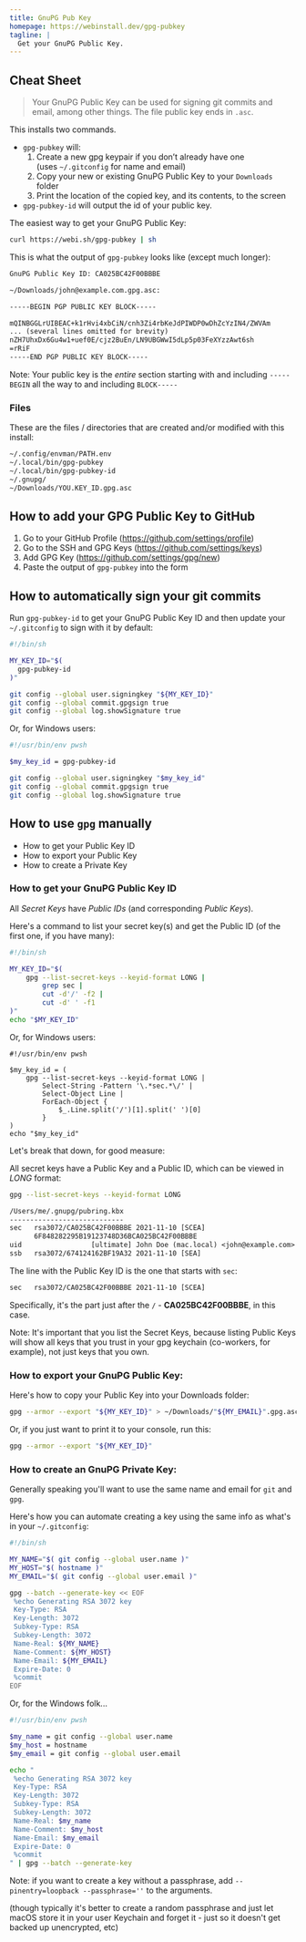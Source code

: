 ```yaml
---
title: GnuPG Pub Key
homepage: https://webinstall.dev/gpg-pubkey
tagline: |
  Get your GnuPG Public Key.
---
```


## Cheat Sheet

> Your GnuPG Public Key can be used for signing git commits and email, among
> other things. The file public key ends in `.asc`.

This installs two commands.

- `gpg-pubkey` will:
  1.  Create a new gpg keypair if you don’t already have one \
      (uses `~/.gitconfig` for name and email)
  2.  Copy your new or existing GnuPG Public Key to your `Downloads` folder
  3.  Print the location of the copied key, and its contents, to the screen
- `gpg-pubkey-id` will output the id of your public key.

The easiest way to get your GnuPG Public Key:

```sh
curl https://webi.sh/gpg-pubkey | sh
```

This is what the output of `gpg-pubkey` looks like (except much longer):

```txt
GnuPG Public Key ID: CA025BC42F00BBBE

~/Downloads/john@example.com.gpg.asc:

-----BEGIN PGP PUBLIC KEY BLOCK-----

mQINBGGLrUIBEAC+k1rHvi4xbCiN/cnh3Zi4rbKeJdPIWDP0wDhZcYzIN4/ZWVAm
... (several lines omitted for brevity)
nZH7UhxDx6Gu4w1+uef0E/cjz2BuEn/LN9UBGWwI5dLp5p03FeXYzzAwt6sh
=rRiF
-----END PGP PUBLIC KEY BLOCK-----
```

Note: Your public key is the _entire_ section starting with and including
`-----BEGIN` all the way to and including `BLOCK-----`

### Files

These are the files / directories that are created and/or modified with this
install:

```txt
~/.config/envman/PATH.env
~/.local/bin/gpg-pubkey
~/.local/bin/gpg-pubkey-id
~/.gnupg/
~/Downloads/YOU.KEY_ID.gpg.asc
```

## How to add your GPG Public Key to GitHub

1. Go to your GitHub Profile (<https://github.com/settings/profile>)
2. Go to the SSH and GPG Keys (<https://github.com/settings/keys>)
3. Add GPG Key (<https://github.com/settings/gpg/new>)
4. Paste the output of `gpg-pubkey` into the form

## How to automatically sign your git commits

Run `gpg-pubkey-id` to get your GnuPG Public Key ID and then update your
`~/.gitconfig` to sign with it by default:

```sh
#!/bin/sh

MY_KEY_ID="$(
  gpg-pubkey-id
)"

git config --global user.signingkey "${MY_KEY_ID}"
git config --global commit.gpgsign true
git config --global log.showSignature true
```

Or, for Windows users:

```sh
#!/usr/bin/env pwsh

$my_key_id = gpg-pubkey-id

git config --global user.signingkey "$my_key_id"
git config --global commit.gpgsign true
git config --global log.showSignature true
```

## How to use `gpg` manually

- How to get your Public Key ID
- How to export your Public Key
- How to create a Private Key

### How to get your GnuPG Public Key ID

All _Secret Keys_ have _Public IDs_ (and corresponding _Public Keys_).

Here's a command to list your secret key(s) and get the Public ID (of the first
one, if you have many):

```sh
#!/bin/sh

MY_KEY_ID="$(
    gpg --list-secret-keys --keyid-format LONG |
        grep sec |
        cut -d'/' -f2 |
        cut -d' ' -f1
)"
echo "$MY_KEY_ID"
```

Or, for Windows users:

```pwsh
#!/usr/bin/env pwsh

$my_key_id = (
    gpg --list-secret-keys --keyid-format LONG |
        Select-String -Pattern '\.*sec.*\/' |
        Select-Object Line |
        ForEach-Object {
            $_.Line.split('/')[1].split(' ')[0]
        }
)
echo "$my_key_id"
```

Let's break that down, for good measure:

All secret keys have a Public Key and a Public ID, which can be viewed in _LONG_
format:

```sh
gpg --list-secret-keys --keyid-format LONG
```

```txt
/Users/me/.gnupg/pubring.kbx
----------------------------
sec   rsa3072/CA025BC42F00BBBE 2021-11-10 [SCEA]
      6F848282295B19123748D36BCA025BC42F00BBBE
uid                 [ultimate] John Doe (mac.local) <john@example.com>
ssb   rsa3072/674124162BF19A32 2021-11-10 [SEA]
```

The line with the Public Key ID is the one that starts with `sec`:

```txt
sec   rsa3072/CA025BC42F00BBBE 2021-11-10 [SCEA]
```

Specifically, it's the part just after the `/` - **CA025BC42F00BBBE**, in this
case.

Note: It's important that you list the Secret Keys, because listing Public Keys
will show all keys that you trust in your gpg keychain (co-workers, for
example), not just keys that you own.

### How to export your GnuPG Public Key:

Here's how to copy your Public Key into your Downloads folder:

```sh
gpg --armor --export "${MY_KEY_ID}" > ~/Downloads/"${MY_EMAIL}".gpg.asc
```

Or, if you just want to print it to your console, run this:

```sh
gpg --armor --export "${MY_KEY_ID}"
```

### How to create an GnuPG Private Key:

Generally speaking you'll want to use the same name and email for `git` and
`gpg`.

Here's how you can automate creating a key using the same info as what's in your
`~/.gitconfig`:

```sh
#!/bin/sh

MY_NAME="$( git config --global user.name )"
MY_HOST="$( hostname )"
MY_EMAIL="$( git config --global user.email )"

gpg --batch --generate-key << EOF
 %echo Generating RSA 3072 key
 Key-Type: RSA
 Key-Length: 3072
 Subkey-Type: RSA
 Subkey-Length: 3072
 Name-Real: ${MY_NAME}
 Name-Comment: ${MY_HOST}
 Name-Email: ${MY_EMAIL}
 Expire-Date: 0
 %commit
EOF
```

Or, for the Windows folk...

```sh
#!/usr/bin/env pwsh

$my_name = git config --global user.name
$my_host = hostname
$my_email = git config --global user.email

echo "
 %echo Generating RSA 3072 key
 Key-Type: RSA
 Key-Length: 3072
 Subkey-Type: RSA
 Subkey-Length: 3072
 Name-Real: $my_name
 Name-Comment: $my_host
 Name-Email: $my_email
 Expire-Date: 0
 %commit
" | gpg --batch --generate-key
```

Note: if you want to create a key without a passphrase, add
`--pinentry=loopback --passphrase=''` to the arguments.

(though typically it's better to create a random passphrase and just let macOS
store it in your user Keychain and forget it - just so it doesn't get backed up
unencrypted, etc)
